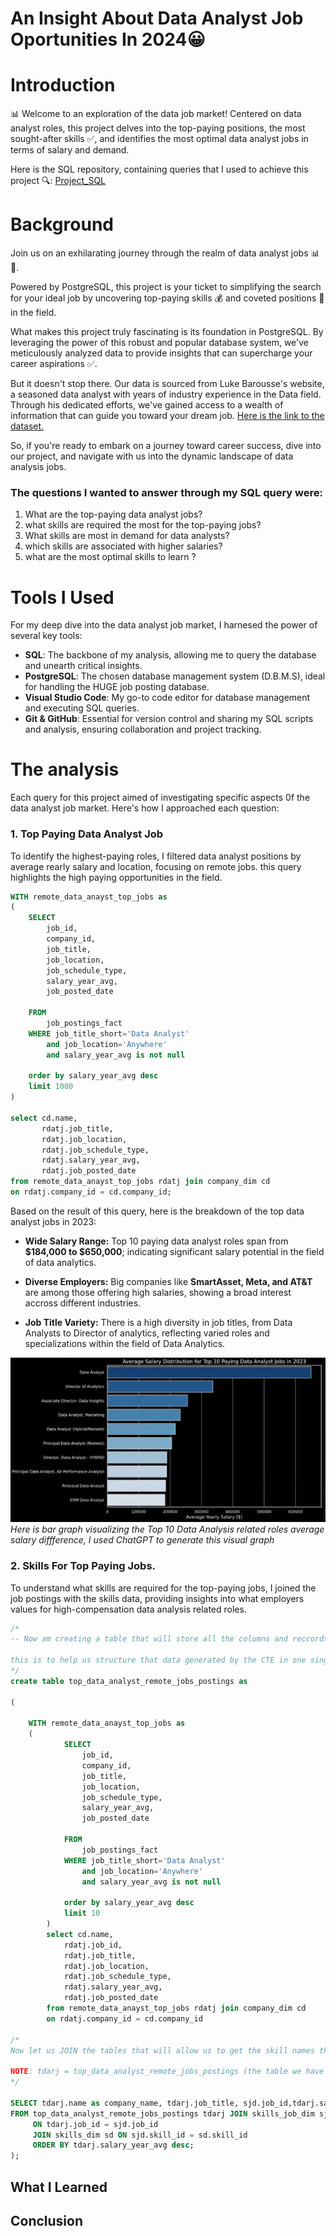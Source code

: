 

# An Insight About Data Analyst Job Oportunities In 2024😀 

# Introduction

📊 Welcome to an exploration of the data job market! Centered on data analyst roles, this project delves into the top-paying positions, the most sought-after skills ✅, and identifies the most optimal data analyst jobs in terms of salary and demand.

Here is the SQL repository, containing queries that I used to achieve this project 🔍: [Project_SQL](/Project_SQL/)

# Background

Join us on an exhilarating journey through the realm of data analyst jobs 📊🚀. 

Powered by PostgreSQL, this project is your ticket to simplifying the search for your ideal job by uncovering top-paying skills 💰 and coveted positions 🥇 in the field.

What makes this project truly fascinating is its foundation in PostgreSQL. By leveraging the power of this robust and popular database system, we've meticulously analyzed data to provide insights that can supercharge your career aspirations ✅.

But it doesn't stop there. Our data is sourced from Luke Barousse's website, a seasoned data analyst with years of industry experience in the Data field. Through his dedicated efforts, we've gained access to a wealth of information that can guide you toward your dream job. [Here is the link to the dataset.](https://lukebarousse.com/sql)

So, if you're ready to embark on a journey toward career success, dive into our project, and navigate with us into the dynamic landscape of data analysis jobs. 

### The questions I wanted to answer through my SQL query were:

1. What are the top-paying data analyst jobs?
2. what skills are required the most for the top-paying jobs?
3. What skills are most in demand for data analysts?
4. which skills are associated with higher salaries?
5. what are the most optimal skills to learn ?
 
# Tools I Used

For my deep dive into the data analyst job market, I harnesed the power of several key tools: 

- **SQL**: The backbone of my analysis, allowing me to query the database and unearth critical insights.
- **PostgreSQL**: The chosen database management system (D.B.M.S), ideal for handling the HUGE job posting database.
- **Visual Studio Code**: My go-to code editor for database management and executing SQL queries.
- **Git & GitHub**: Essential for version control and sharing my SQL scripts and analysis, ensuring collaboration and project tracking.

# The analysis

Each query for this project aimed of investigating specific aspects 0f the data analyst job market. Here's how I approached each question: 

### 1. Top Paying Data Analyst Job

To identify the highest-paying roles, I filtered data analyst positions by average rearly salary and location, focusing on remote jobs. this query highlights the high paying opportunities in the field.

```sql
WITH remote_data_anayst_top_jobs as 
( 
    SELECT 
        job_id,
        company_id,
        job_title,
        job_location,
        job_schedule_type,
        salary_year_avg,
        job_posted_date

    FROM 
        job_postings_fact
    WHERE job_title_short='Data Analyst' 
        and job_location='Anywhere' 
        and salary_year_avg is not null

    order by salary_year_avg desc
    limit 1000
)

select cd.name, 
       rdatj.job_title, 
       rdatj.job_location, 
       rdatj.job_schedule_type,
       rdatj.salary_year_avg,
       rdatj.job_posted_date
from remote_data_anayst_top_jobs rdatj join company_dim cd
on rdatj.company_id = cd.company_id;
```

Based on the result of this query, here is the breakdown of the top data analyst jobs in 2023:

- **Wide Salary Range:** Top 10 paying data analyst roles span from **$184,000 to $650,000**; indicating significant salary potential in the field of data analytics. 

- **Diverse Employers:** Big companies like **SmartAsset, Meta, and AT&T** are among those offering high salaries, showing a broad interest accross different industries.

- **Job Title Variety:** There is a high diversity in job titles, from Data Analysts to Director of analytics, reflecting varied roles and specializations within the field of Data Analytics.



![Top Paying Jobs](Assets\top_paying.png)
*Here is bar graph visualizing the Top 10 Data Analysis related roles average salary diffference, I used ChatGPT to generate this visual graph*

### 2. Skills For Top Paying Jobs.

To understand what skills are required for the top-paying jobs, I joined the job postings with the skills data, providing insights into what employers values for high-compensation data analysis related roles.

```sql
/*
-- Now am creating a table that will store all the columns and reccords generated by the CTE that we created in the previous query.
 
this is to help us structure that data generated by the CTE in one single table and be able to use that data in other queries later.
*/
create table top_data_analyst_remote_jobs_postings as 

(

    WITH remote_data_anayst_top_jobs as 
    ( 
            SELECT 
                job_id,
                company_id,
                job_title,
                job_location,
                job_schedule_type,
                salary_year_avg,
                job_posted_date

            FROM 
                job_postings_fact
            WHERE job_title_short='Data Analyst' 
                and job_location='Anywhere' 
                and salary_year_avg is not null

            order by salary_year_avg desc
            limit 10
        )
        select cd.name,
            rdatj.job_id, 
            rdatj.job_title, 
            rdatj.job_location, 
            rdatj.job_schedule_type,
            rdatj.salary_year_avg,
            rdatj.job_posted_date
        from remote_data_anayst_top_jobs rdatj join company_dim cd
        on rdatj.company_id = cd.company_id

/*
Now let us JOIN the tables that will allow us to get the skill names that are needed for each of these top data anamysis jobs that we've recently fetched from the database.

NOTE: tdarj = top_data_analyst_remote_jobs_postings (the table we have just created from that complex query from the previous query file 1)
*/

SELECT tdarj.name as company_name, tdarj.job_title, sjd.job_id,tdarj.salary_year_avg, sd.skills
FROM top_data_analyst_remote_jobs_postings tdarj JOIN skills_job_dim sjd
     ON tdarj.job_id = sjd.job_id
     JOIN skills_dim sd ON sjd.skill_id = sd.skill_id
     ORDER BY tdarj.salary_year_avg desc;
);
```
## What I Learned
## Conclusion 